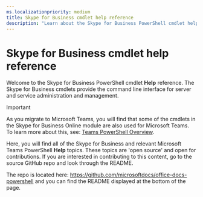 ```yaml
---
ms.localizationpriority: medium
title: Skype for Business cmdlet help reference
description: "Learn about the Skype for Business PowerShell cmdlet help reference."
---
```


# Skype for Business cmdlet help reference

Welcome to the Skype for Business PowerShell cmdlet **Help** reference. The Skype for Business cmdlets provide the command line interface for server and service administration and management.

> [!IMPORTANT]
> As you migrate to Microsoft Teams, you will find that some of the cmdlets in the Skype for Business Online module are also used for Microsoft Teams. To learn more about this, see: [Teams PowerShell Overview](/MicrosoftTeams/teams-powershell-overview).

Here, you will find all of the Skype for Business and relevant Microsoft Teams PowerShell **Help** topics. These topics are 'open source' and open for contributions. If you are interested in contributing to this content, go to the source GitHub repo and look through the README.

The repo is located here: <https://github.com/microsoftdocs/office-docs-powershell> and you can find the README displayed at the bottom of the page.
